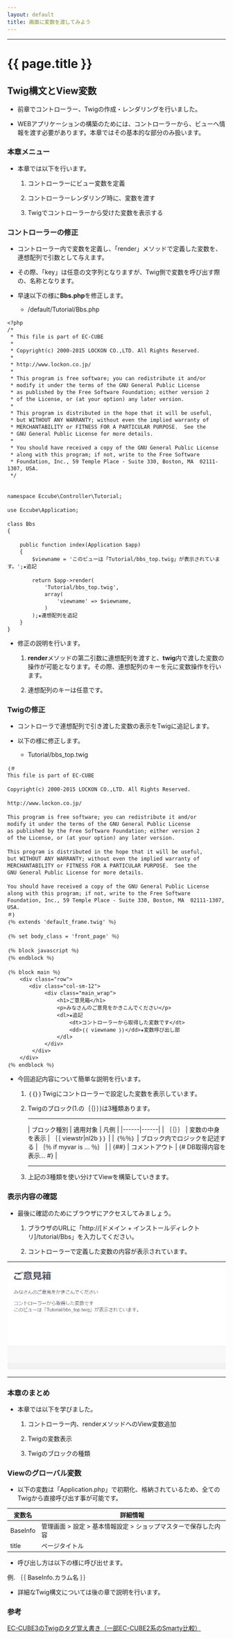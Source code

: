 ```yaml
---
layout: default
title: 画面に変数を渡してみよう
---
```


---

# {{ page.title }}

## Twig構文とView変数

- 前章でコントローラー、Twigの作成・レンダリングを行いました。

- WEBアプリケーションの構築のためには、コントローラーから、ビューへ情報を渡す必要があります。本章ではその基本的な部分のみ扱います。

### 本章メニュー

- 本章では以下を行います。

    1. コントローラーにビュー変数を定義

    1. コントローラーレンダリング時に、変数を渡す

    1. Twigでコントローラーから受けた変数を表示する

### コントローラーの修正

- コントローラー内で変数を定義し、「render」メソッドで定義した変数を、連想配列で引数として与えます。

- その際、「key」は任意の文字列となりますが、Twig側で変数を呼び出す際の、名称となります。

- 早速以下の様に**Bbs.php**を修正します。

    - /default/Tutorial/Bbs.php

```
<?php
/*
 * This file is part of EC-CUBE
 *
 * Copyright(c) 2000-2015 LOCKON CO.,LTD. All Rights Reserved.
 *
 * http://www.lockon.co.jp/
 *
 * This program is free software; you can redistribute it and/or
 * modify it under the terms of the GNU General Public License
 * as published by the Free Software Foundation; either version 2
 * of the License, or (at your option) any later version.
 *
 * This program is distributed in the hope that it will be useful,
 * but WITHOUT ANY WARRANTY; without even the implied warranty of
 * MERCHANTABILITY or FITNESS FOR A PARTICULAR PURPOSE.  See the
 * GNU General Public License for more details.
 *
 * You should have received a copy of the GNU General Public License
 * along with this program; if not, write to the Free Software
 * Foundation, Inc., 59 Temple Place - Suite 330, Boston, MA  02111-1307, USA.
 */


namespace Eccube\Controller\Tutorial;

use Eccube\Application;

class Bbs
{

    public function index(Application $app)
    {
        $viewname = 'このビューは「Tutorial/bbs_top.twig」が表示されています。';★追記

        return $app->render(
            'Tutorial/bbs_top.twig',
            array(
                'viewname' => $viewname,
            )
        );★連想配列を追記
    }
}
```
- 修正の説明を行います。

    1. **render**メソッドの第二引数に連想配列を渡すと、**twig**内で渡した変数の操作が可能となります。その際、連想配列のキーを元に変数操作を行います。

    1. 連想配列のキーは任意です。

### Twigの修正

- コントローラで連想配列で引き渡した変数の表示をTwigに追記します。

- 以下の様に修正します。

	- Tutorial/bbs_top.twig

```
｛＃
This file is part of EC-CUBE

Copyright(c) 2000-2015 LOCKON CO.,LTD. All Rights Reserved.

http://www.lockon.co.jp/

This program is free software; you can redistribute it and/or
modify it under the terms of the GNU General Public License
as published by the Free Software Foundation; either version 2
of the License, or (at your option) any later version.

This program is distributed in the hope that it will be useful,
but WITHOUT ANY WARRANTY; without even the implied warranty of
MERCHANTABILITY or FITNESS FOR A PARTICULAR PURPOSE.  See the
GNU General Public License for more details.

You should have received a copy of the GNU General Public License
along with this program; if not, write to the Free Software
Foundation, Inc., 59 Temple Place - Suite 330, Boston, MA  02111-1307, USA.
＃｝
｛％ extends 'default_frame.twig' ％｝

｛％ set body_class = 'front_page' ％｝

｛％ block javascript ％｝
｛％ endblock ％｝

｛％ block main ％｝
    <div class="row">
       <div class="col-sm-12">
            <div class="main_wrap">
                <h1>ご意見箱</h1>
                <p>みなさんのご意見をかきこんでください</p>
                <dl>★追記
                    <dt>コントローラーから取得した変数です</dt>
                    <dd>｛｛ viewname ｝｝</dd>★変数呼び出し部
                </dl>
            </div>
        </div>
    </div>
｛％ endblock ％｝
```

- 今回追記内容について簡単な説明を行います。

    1. ｛｛｝｝Twigにコントローラーで設定した変数を表示しています。

    2. Twigのブロック(1.の｛｛｝｝)は3種類あります。

        ---

        | ブロック種別 | 適用対象 | 凡例 |
        |------|------|
        | ｛｛｝｝ | 変数の中身を表示 | ｛｛ viewstr\|nl2b ｝｝ |
        | ｛％％｝ | ブロック内でロジックを記述する | ｛％ if myvar is ... ％｝ |
        | {##} | コメントアウト | {# DB取得内容を表示... #} |

        ---

    3. 上記の3種類を使い分けてViewを構築していきます。

### 表示内容の確認

- 最後に確認のためにブラウザにアクセスしてみましょう。

    1. ブラウザのURLに「http://[ドメイン + インストールディレクトリ]/tutorial/Bbs」を入力してください。

    1. コントローラーで定義した変数の内容が表示されています。

---

![View変数のレンダリング](/images/img-tutorial3-view-rendar.png)

---

### 本章のまとめ

- 本章では以下を学びました。

    1. コントローラー内、renderメソッドへのView変数追加

    1. Twigの変数表示

    1. Twigのブロックの種類

### Viewのグローバル変数

- 以下の変数は「Application.php」で初期化、格納されているため、全てのTwigから直接呼び出す事が可能です。

| 変数名 | 詳細情報 |
|------ |-----|
| BaseInfo | 管理画面 > 設定 > 基本情報設定 > ショップマスターで保存した内容 |
| title | ページタイトル |

- 呼び出し方は以下の様に呼び出せます。

例. ｛｛ BaseInfo.カラム名 ｝｝

- 詳細なTwig構文については後の章で説明を行います。

### 参考

<a href="http://qiita.com/poego/items/81628dcd0f8e4d4a2d9d" target="_blank">EC-CUBE3のTwigのタグ覚え書き（一部EC-CUBE2系のSmarty比較）<a/>
